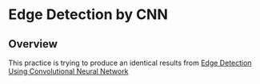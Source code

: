 # Edge Detection by CNN

## Overview

This practice is trying to produce an identical results from [Edge Detection Using Convolutional Neural
Network](https://link.springer.com/chapter/10.1007/978-3-319-40663-3_2)
